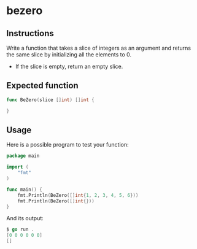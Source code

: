 # bezero
## Instructions

Write a function that takes a slice of integers as an argument and returns the same slice by initializing all the elements to 0.

- If the slice is empty, return an empty slice.

## Expected function
```go
func BeZero(slice []int) []int {

}
```
## Usage

Here is a possible program to test your function:
```go
package main

import (
	"fmt"
)

func main() {
	fmt.Println(BeZero([]int{1, 2, 3, 4, 5, 6}))
	fmt.Println(BeZero([]int{}))
}
```
And its output:
```go
$ go run .
[0 0 0 0 0 0]
[]
```
